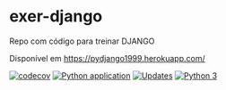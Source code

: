 # exer-django
Repo com código para treinar DJANGO

Disponível em https://pydjango1999.herokuapp.com/

[![codecov](https://codecov.io/gh/victorsmorais/exer-django/branch/master/graph/badge.svg?token=TOQbf1OEv6)](https://codecov.io/gh/victorsmorais/exer-django)
[![Python application](https://github.com/victorsmorais/exer-django/actions/workflows/pypro-ci.yml/badge.svg)](https://github.com/victorsmorais/exer-django/actions/workflows/pypro-ci.yml)
[![Updates](https://pyup.io/repos/github/victorsmorais/exer-django/shield.svg)](https://pyup.io/repos/github/victorsmorais/exer-django/)
[![Python 3](https://pyup.io/repos/github/victorsmorais/exer-django/python-3-shield.svg)](https://pyup.io/repos/github/victorsmorais/exer-django/)
